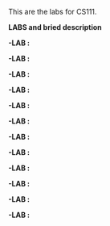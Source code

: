 This are the labs for CS111.  


<b> LABS and bried description </b>

<b>-LAB :</b>
</br>

<b>-LAB :</b>
</br>

<b>-LAB :</b>
</br>

<b>-LAB :</b>
</br>

<b>-LAB :</b>
</br>

<b>-LAB :</b>
</br>

<b>-LAB :</b>
</br>

<b>-LAB :</b>
</br>

<b>-LAB :</b>
</br>

<b>-LAB :</b>
</br>

<b>-LAB :</b>
</br>

<b>-LAB :</b>
</br>
